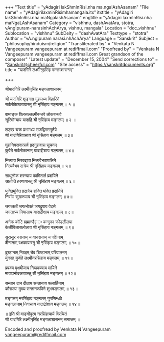 +++
"Text title" = "yAdagiri lakShmInRisi.nha ma.ngalAshAsanam"
"File name" = "yAdagirilaxminRisimhamangala.itx"
itxtitle = "yAdagiri lakShmInRisi.nha maNgalashAsanam"
engtitle = "yAdagiri laxmInRisi.nha maNgaLAshAsanam"
Category = "vishhnu, dashAvatAra, stotra, vAngIpuram-narasinhAchArya, vishnu, mangala"
Location = "doc_vishhnu"
Sublocation = "vishhnu"
SubDeity = "dashAvatAra"
Texttype = "stotra"
Author = "vA.ngIpuram narasi.nhAchArya"
Language = "Sanskrit"
Subject = "philosophy/hinduism/religion"
"Transliterated by" = "Venkata N Vangeepuram vangeepuram at rediffmail.com"
"Proofread by" = "Venkata N Vangeepuram vangeepuram at rediffmail.com Great grandson of the composer"
"Latest update" = "December 15, 2004"
"Send corrections to" = "Sanskrit@cheerful.com"
"Site access" = "https://sanskritdocuments.org"
title = "यादगिरि लक्ष्मीनृइसिंह मण्गलशासनम्"

+++
  
 श्रीयादगिरि लक्ष्मीनृसिंह मङ्गलाशासनम्   
  
श्री यादगिरि श‍ृङ्गाग्र गुहामध्य विहारिणे  
सर्वलोकेश्वरायास्तु श्री नृसिंहाय मङ्गलम्  ॥  १ ॥  
  
वामाङ्क विलसल्लक्ष्मीबन्धवे लोकबन्धवे  
सूरिभोग्याय यादाद्रि श्री नृसिंहाय मङ्गलम् ॥  २ ॥  
  
शङ्ख चक्र प्रभामध्य राजद्विमलमूर्तये  
श्री यादगिरिवासाय श्री नृसिंहाय मङ्गलम्  ॥ ३॥  
  
गुहानिवसनात्सर्व हृद्गुहावास सूचनम्  
कुर्वते सर्वलोकानाम् यादाद्रीशाय मङ्गलम्  ॥ ४॥  
  
नित्याय निरवद्याय नित्यवैभवशालिने  
नित्यवैभव दात्रेच श्री नृसिंहाय मङ्गलम्  ॥ ५॥  
  
साधुलोक शरण्याय कामितार्त प्रदायिने  
आर्तार्ति हरणायास्तु श्री नृसिंहाय मङ्गलम्  ॥ ६॥  
  
भुक्तिमुक्ति प्रदात्रेच शक्ति भक्ति प्रदायिने  
निर्वाण सुखरूपाय श्री नृसिंहाय मङ्गलम्  ॥ ७॥  
  
जगत्कर्त्रे जगत्भोक्ते जगद्रूपाय वेदसे  
जगताञ्च निवासाय यादाद्रीशाय मङ्गलम्  ॥ ८॥  
  
अनेक कोटि ब्रह्माण्डैऽ`ः कन्दुका क्रीडलीलया  
केलीविलासलोलाय श्री नृसिंहाय मङ्गलम्   ॥ ९॥  
  
सुरासुर नरानाम् च वानरानाम् च पक्षिनाम्  
दीनानाम् रक्षकायास्तु श्री नृसिंहाय मङ्गलम्  ॥ १०॥  
  
दुश्टानाम् निग्रहम् चैव शिष्टानाम् परिपालनम्  
युगपत् कुर्वते लक्ष्मीनरसिंहाय मङ्गलम्   ॥ ११॥  
  
प्रपञ्च वृक्षबीजाय निष्प्रपञ्चाय मायिने  
मायापनोदकायास्तु श्री नृसिंहाय मङ्गलम्  ॥ १२॥  
  
सन्तान दान दीक्षाय सन्तानाय फलार्तिनाम्  
कौसल्या मुख्य सन्तानरूपिणे शुभमङ्गलम्   ॥ १३॥  
  
मङ्गलम् नरसिंहाय मङ्गलम् गुणसिन्धवे  
मङ्गलानाम् निवासाय यादाद्रीशाय मङ्गलम्   ॥ १४॥  
  
॥ इति श्री वाङ्गीपुरम् नरसिंहाचार्य विरचितं  
श्री यादगिरि लक्ष्मीनृसिंह मङ्गलाशासनम् समाप्तम् ॥  
  
  
Encoded and proofread by Venkata N Vangeepuram  
vangeepuram@rediffmail.com  
  
